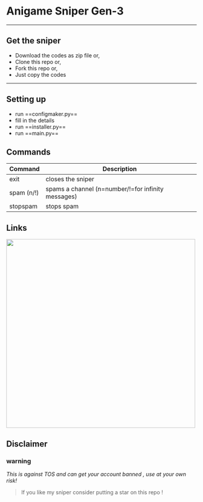 # Anigame Sniper Gen-3
___

## Get the sniper
- Download the codes as zip file or,
- Clone this repo or,
- Fork this repo or,
- Just copy the codes
___
## Setting up
- run ==configmaker.py==
- fill in the details
- run ==installer.py==
- run ==main.py==

## Commands

| Command | Description |
| ------ | ----------- |
| exit   | closes the sniper |
| spam (n/!) | spams a channel (n=number/!=for infinity messages) |
| stopspam | stops spam |

## Links
<a href="https://youtube.com/" target="_blank" ><img src="https://github.com/Sebastian09-09/Anigame-Sniper-Gen-3/blob/main/images/Anigame%20Sniper%20Gen-3.png" width="500" /></a>

## Disclaimer
### warning
*This is against TOS and can get your account banned , use at your own risk!* 
> If you like my sniper consider putting a star on this repo !

